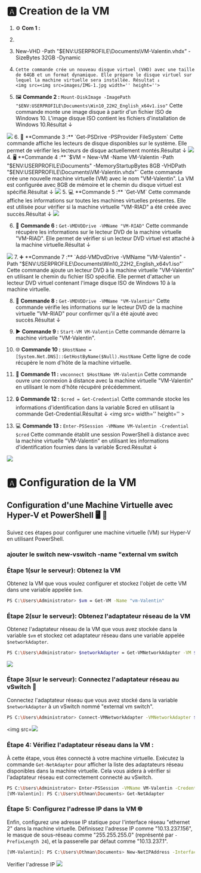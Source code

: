 # 🅰️  Creation de la VM

1. ⚙️ **Com 1 :**
2. ```bash
3. New-VHD -Path "$ENV:USERPROFILE\Documents\VM-Valentin.vhdx" -SizeBytes 32GB -Dynamic
4. ```
   Cette commande crée un nouveau disque virtuel (VHD) avec une taille de 64GB et un format dynamique. Elle prépare le disque virtuel sur lequel la machine virtuelle sera installée. Résultat ↓
   <img src=<img src=images/IMG-1.jpg width='' height=''> 

5. 🖼️ **Commande 2 :** `Mount-DiskImage -ImagePath "$ENV:USERPROFILE\Documents\Win10_22H2_English_x64v1.iso"`
   Cette commande monte une image disque à partir d'un fichier ISO de Windows 10. L'image disque ISO contient les fichiers d'installation de Windows 10.Résultat ↓
<img src=images/IMG-2.jpg  width='' height='' >
6. 💽 **Commande 3 :** `Get-PSDrive -PSProvider FileSystem`
   Cette commande affiche les lecteurs de disque disponibles sur le système. Elle permet de vérifier les lecteurs de disque actuellement montés.Résultat ↓

<img src=images/IMG-3.jpg  width='' height='' >
4. 🖥️ **Commande 4 :** `$VM = New-VM -Name VM-Valentin -Path "$ENV:USERPROFILE\Documents" -MemoryStartupBytes 8GB -VHDPath "$ENV:USERPROFILE\Documents\VM-Valentin.vhdx"`
   Cette commande crée une nouvelle machine virtuelle (VM) avec le nom "VM-Valentin". La VM est configurée avec 8GB de mémoire et le chemin du disque virtuel est spécifié.Résultat ↓

<img src=i width='' height='' >
5. 💻 **Commande 5 :** `Get-VM`
   Cette commande affiche les informations sur toutes les machines virtuelles présentes. Elle est utilisée pour vérifier si la machine virtuelle "VM-RIAD" a été créée avec succès.Résultat ↓
<img src=images/IMG-4.jpg width='' height='' >

6. 📀 **Commande 6 :** `Get-VMDVDDrive -VMName "VM-RIAD"`
   Cette commande récupère les informations sur le lecteur DVD de la machine virtuelle "VM-RIAD". Elle permet de vérifier si un lecteur DVD virtuel est attaché à la machine virtuelle.Résultat ↓
<img src=images/IMG-5.jpg width='' height='' >
7. ➕ **Commande 7 :** `Add-VMDvdDrive -VMName "VM-Valentin" -Path "$ENV:USERPROFILE\Documents\Win10_22H2_English_x64v1.iso"`
   Cette commande ajoute un lecteur DVD à la machine virtuelle "VM-Valentin" en utilisant le chemin du fichier ISO spécifié. Elle permet d'attacher un lecteur DVD virtuel contenant l'image disque ISO de Windows 10 à la machine virtuelle.

8. 📀 **Commande 8 :** `Get-VMDVDDrive -VMName "VM-Valentin"`
   Cette commande vérifie les informations sur le lecteur DVD de la machine virtuelle "VM-RIAD" pour confirmer qu'il a été ajouté avec succès.Résultat ↓

9. ▶️ **Commande 9 :** `Start-VM VM-Valentin`
   Cette commande démarre la machine virtuelle "VM-Valentin".

10. 🌐 **Commande 10 :** `$HostName = [System.Net.DNS]::GetHostByName($Null).HostName`
   Cette ligne de code récupère le nom d'hôte de la machine virtuelle.
   
11. 🔌 **Commande 11 :** `vmconnect $HostName VM-Valentin`
   Cette commande ouvre une connexion à distance avec la machine virtuelle "VM-Valentin" en utilisant le nom d'hôte récupéré précédemment.
   
12. 🔒 **Commande 12 :** `$cred = Get-Credential`
   Cette commande stocke les informations d'identification dans la variable $cred en utilisant la commande Get-Credential.Résultat ↓
<img src= width='' height='' >
13. 💻 **Commande 13 :** `Enter-PSSession -VMName VM-Valentin -Credential $cred`
Cette commande établit une session PowerShell à distance avec la machine virtuelle "VM-Valentin" en utilisant les informations d'identification fournies dans la variable $cred.Résultat ↓
<img src=images/IMG-6.jpg  width='' height=''>


# 🅰️  Configuration de la VM

## Configuration d'une Machine Virtuelle avec Hyper-V et PowerShell :desktop_computer: :wrench:
Suivez ces étapes pour configurer une machine virtuelle (VM) sur Hyper-V en utilisant PowerShell.
### ajouter le switch new-vswitch -name "external vm switch

### Étape 1(sur le serveur): Obtenez la VM 

Obtenez la VM que vous voulez configurer et stockez l'objet de cette VM dans une variable appelée `$vm`.

```bash
PS C:\Users\Administrator> $vm = Get-VM -Name "vm-Valentin"
```
### Étape 2(sur le serveur): Obtenez l'adaptateur réseau de la VM 

Obtenez l'adaptateur réseau de la VM que vous avez stockée dans la variable `$vm` et stockez cet adaptateur réseau dans une variable appelée `$networkAdapter`.

```bash
PS C:\Users\Administrator> $networkAdapter = Get-VMNetworkAdapter -VM $vm
```
<img src=images/IMG-10.jpg width='' height=''>

### Étape 3(sur le serveur): Connectez l'adaptateur réseau au vSwitch :electric_plug:
Connectez l'adaptateur réseau que vous avez stocké dans la variable `$networkAdapter` à un vSwitch nommé "external vm switch".

```bash
PS C:\Users\Administrator> Connect-VMNetworkAdapter -VMNetworkAdapter $networkAdapter -SwitchName "external vm switch"
```
<img src=<img src=images/IMG-11.jpg width='' height=''> 

### Étape 4: Vérifiez l'adaptateur réseau dans la VM :

À cette étape, vous êtes connecté à votre machine virtuelle. Exécutez la commande `Get-NetAdapter` pour afficher la liste des adaptateurs réseau disponibles dans la machine virtuelle. Cela vous aidera à vérifier si l'adaptateur réseau est correctement connecté au vSwitch.

```bash
PS C:\Users\Administrator> Enter-PSSession -VMName VM-Valentin -Credential $cred
[VM-Valentin]: PS C:\Users\Othman\Documents> Get-NetAdapter
```

### Étape 5: Configurez l'adresse IP dans la VM :globe_with_meridians:

Enfin, configurez une adresse IP statique pour l'interface réseau "ethernet 2" dans la machine virtuelle. Définissez l'adresse IP comme "10.13.237.156", le masque de sous-réseau comme "255.255.255.0" (représenté par `-PrefixLength 24`), et la passerelle par défaut comme "10.13.237.1".

```bash
[VM-Valentin]: PS C:\Users\Othman\Documents> New-NetIPAddress -InterfaceAlias "ethernet 2" -IPAddress 10.13.237.156 -AddressFamily IPv4 -DefaultGateway 10.13.237.1 -PrefixLength 24
```
Verifier l'adresse IP
<img src=images/IMG-12.jpg width='' height=''>
